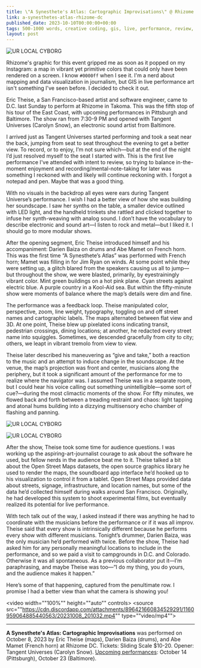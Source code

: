 ```yaml
---
title: \"A Synesthete's Atlas: Cartographic Improvisations\" @ Rhizome DC
link: a-synesthetes-atlas-rhizome-dc
published_date: 2023-10-10T00:00:00+00:00
tags: 500-1000 words, creative coding, gis, live, performance, review, rhizome dc
layout: post
---
```


![UR LOCAL CYBORG](https://bear-images.sfo2.cdn.digitaloceanspaces.com/urlocalcyborg-1696894510-0.jpg)

Rhizome's graphic for this event gripped me as soon as it popped on my Instagram: a map in vibrant yet primitive colors that could only have been rendered on a screen. I know `#0000ff` when I see it. I'm a nerd about mapping and data visualization in journalism, but GIS in live performance art isn't something I've seen before. I decided to check it out.

Eric Theise, a San Francisco-based artist and software engineer, came to D.C. last Sunday to perform at Rhizome in Takoma. This was the fifth stop of his tour of the East Coast, with upcoming performances in Pittsburgh and Baltimore. The show ran from 7:30-9 PM and opened with Tangent Universes (Carolyn Snow), an electronic sound artist from Baltimore. 

I arrived just as Tangent Universes started performing and took a seat near the back, jumping from seat to seat throughout the evening to get a better view. To record, or to enjoy, I’m not sure which—but at the end of the night I’d just resolved myself to the seat I started with. This is the first live performance I've attended with intent to review, so trying to balance in-the-moment enjoyment and recording/mental-note-taking for later was something I reckoned with and likely will continue reckoning with. I forgot a notepad and pen. Maybe that was a good thing.

With no visuals in the backdrop all eyes were ears during Tangent Universe’s performance. I wish I had a better view of how she was building her soundscape. I saw her synths on the table, a smaller device outlined with LED light, and the handheld trinkets she rattled and clicked together to infuse her synth-weaving with analog sound. I don’t have the vocabulary to describe electronic and sound art—I listen to rock and metal—but I liked it. I should go to more modular shows.

After the opening segment, Eric Theise introduced himself and his accompaniment: Darien Baiza on drums and Abe Mamet on French horn. This was the first time “A Synesthete’s Atlas” was performed with French horn; Mamet was filling in for Jim Ryan on winds. At some point while they were setting up, a glitch blared from the speakers causing us all to jump—but throughout the show, we were blasted, primarily, by eyestrainingly vibrant color. Mint green buildings on a hot pink plane. Cyan streets against electric blue. A purple country in a Kool-Aid sea. But within the fifty-minute show were moments of balance where the map’s details were dim and fine.

The performance was a feedback loop. Theise manipulated color, perspective, zoom, line weight, typography, toggling on and off street names and cartographic labels. The maps alternated between flat view and 3D. At one point, Theise blew up pixelated icons indicating transit, pedestrian crossings, dining locations; at another, he redacted every street name into squiggles. Sometimes, we descended gracefully from city to city; others, we leapt in vibrant tremolo from view to view.

Theise later described his maneuvering as “give and take,” both a reaction to the music and an attempt to induce change in the soundscape. At the venue, the map’s projection was front and center, musicians along the periphery, but it took a significant amount of the performance for me to realize where the navigator was. I assumed Theise was in a separate room, but I could hear his voice calling out something unintelligible—some sort of cue?—during the most climactic moments of the show. For fifty minutes, we flowed back and forth between a treading restraint and chaos: light tapping and atonal hums building into a dizzying multisensory echo chamber of flashing and panning.

![UR LOCAL CYBORG](https://bear-images.sfo2.cdn.digitaloceanspaces.com/urlocalcyborg-1696888648-0.jpg)

![UR LOCAL CYBORG](https://bear-images.sfo2.cdn.digitaloceanspaces.com/urlocalcyborg-1696888638-0.jpg)

After the show, Theise took some time for audience questions. I was working up the aspiring-art-journalist courage to ask about the software he used, but fellow nerds in the audience beat me to it. Theise talked a bit about the Open Street Maps datasets, the open source graphics library he used to render the maps, the soundboard app interface he’d hooked up to his visualization to control it from a tablet. Open Street Maps provided data about streets, signage, infrastructure, and location names, but some of the data he’d collected himself during walks around San Francisco. Originally, he had developed this system to shoot experimental films, but eventually realized its potential for live performance.

With tech talk out of the way, I asked instead if there was anything he had to coordinate with the musicians before the performance or if it was all improv. Theise said that every show is intrinsically different because he performs every show with different musicians. Tonight’s drummer, Darien Baiza, was the only musician he’d performed with twice. Before the show, Theise had asked him for any personally meaningful locations to include in the performance, and so we paid a visit to campgrounds in D.C. and Colorado. Otherwise it was all spontaneous. As a previous collaborator put it—I’m paraphrasing, and maybe Theise was too—“I do my thing, you do yours, and the audience makes it happen.”

Here’s some of that happening, captured from the penultimate row. I promise I had a better view than what the camera is showing you!

<video width=""100%"" height=""auto"" controls>
<source src=""https://cdn.discordapp.com/attachments/896421660834529291/1160959064885440563/20231008_201032.mp4"" type=""video/mp4"">
</video>

---
**A Synesthete's Atlas: Cartographic Improvisations** was performed on October 8, 2023 by Eric Theise (maps), Darien Baiza (drums), and Abe Mamet (French horn) at Rhizome DC. Tickets: Sliding Scale $10-20. Opener: Tangent Universes (Carolyn Snow). [Upcoming performances](https://erictheise.com/performances/): October 14 (Pittsburgh), October 23 (Baltimore).

